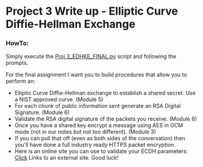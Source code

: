 # Project 3 Write up - Elliptic Curve Diffie-Hellman Exchange

### HowTo:

Simply execute the [Proj 3_EDHKE_FINAL.py](Proj_3_ECDH_FINAL.py) script and following the prompts.

For the final assignment I want you to build procedures that allow you to perform an:
* Elliptic Curve Diffie-Hellman exchange to establish a shared secret.  Use a NIST approved curve. (Module 5)
* For each chunk of public information sent generate an RSA Digital Signature. (Module 6)
* Validate the RSA digital signature of the packets you receive. (Module 6)
* Once you have a shared key encrypt a message using AES in GCM mode (not in our notes but not too different). (Module 3)
* If you can pull that off (even as both sides of the conversation) then you'll have done a full industry ready HTTPS packet encryption.
* Here is an online site you can use to validate your ECDH parameters: [Click](http://www-cs-students.stanford.edu/~tjw/jsbn/ecdh.html) Links to an external site.
Good luck!
